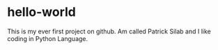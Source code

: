 # hello-world
This is my ever first project on github.
Am called Patrick Silab and I like coding in Python Language.
